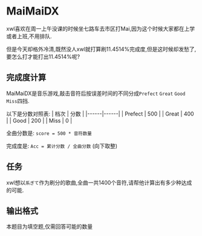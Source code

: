 # MaiMaiDX
xwl喜欢在周一上午没课的时候坐七路车去市区打Mai,因为这个时候大家都在上学或者上班,不用排队.

但是今天却格外冷清,既然没人xwl就打算刷11.4514%完成度,但是这时候却发愁了,要怎么打才能打出11.4514%呢?

## 完成度计算

MaiMaiDX是音乐游戏,敲击音符后按误差时间的不同分成`Prefect` `Great` `Good` `Miss`四挡.

以下是分数对照表:
| 档次 | 分数 |
|------|------|
| Prefect | 500 |
| Great | 400 |
| Good | 200 |
| Miss | 0 |

全曲分数是: `score = 500 * 音符数量`

完成度是: `Acc = 累计分数 / 全曲分数` (向下取整)

## 任务
xwl想以`系ぎて`作为刷分的歌曲,全曲一共1400个音符,请帮他计算出有多少种达成的可能.

## 输出格式
本题目为填空题,仅需回答可能的数量
